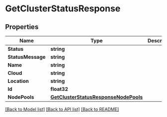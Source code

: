 # GetClusterStatusResponse

## Properties
Name | Type | Description | Notes
------------ | ------------- | ------------- | -------------
**Status** | **string** |  | [optional] 
**StatusMessage** | **string** |  | [optional] 
**Name** | **string** |  | [optional] 
**Cloud** | **string** |  | [optional] 
**Location** | **string** |  | [optional] 
**Id** | **float32** |  | [optional] 
**NodePools** | [**GetClusterStatusResponseNodePools**](GetClusterStatusResponse_nodePools.md) |  | [optional] 

[[Back to Model list]](../README.md#documentation-for-models) [[Back to API list]](../README.md#documentation-for-api-endpoints) [[Back to README]](../README.md)



